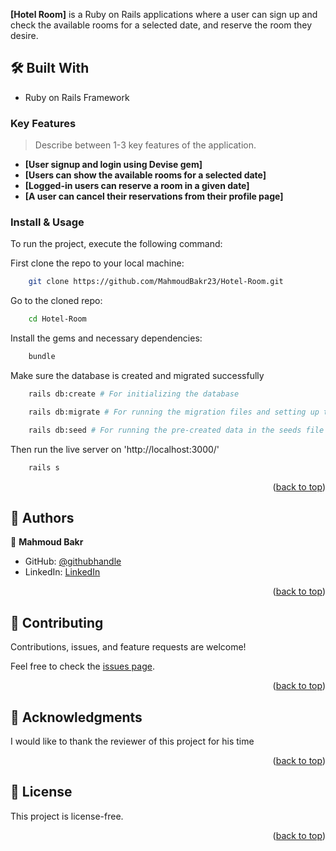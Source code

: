 <a name="readme-top"></a>

<!-- PROJECT DESCRIPTION -->

**[Hotel Room]** is a Ruby on Rails applications where a user can sign up and check the available rooms for a selected date, and reserve the room they desire.

## 🛠 Built With <a name="built-with"></a>

<ul>
    <li>Ruby on Rails Framework</li>
</ul>

<!-- Features -->

### Key Features <a name="key-features"></a>

> Describe between 1-3 key features of the application.

- **[User signup and login using Devise gem]**
- **[Users can show the available rooms for a selected date]**
- **[Logged-in users can reserve a room in a given date]**
- **[A user can cancel their reservations from their profile page]**

### Install & Usage

To run the project, execute the following command:

First clone the repo to your local machine:

```sh
    git clone https://github.com/MahmoudBakr23/Hotel-Room.git
```

Go to the cloned repo:

```sh
    cd Hotel-Room
```

Install the gems and necessary dependencies:

```sh
    bundle
```

Make sure the database is created and migrated successfully

```sh
    rails db:create # For initializing the database

    rails db:migrate # For running the migration files and setting up the schema

    rails db:seed # For running the pre-created data in the seeds file then store it in the database
```

Then run the live server on 'http://localhost:3000/'

```sh
    rails s
```

<p align="right">(<a href="#readme-top">back to top</a>)</p>

<!-- AUTHORS -->

## 👥 Authors <a name="authors"></a>

👤 **Mahmoud Bakr**

- GitHub: [@githubhandle](https://github.com/MahmoudBakr23)
- LinkedIn: [LinkedIn](https://www.linkedin.com/in/m-bakr/)

<p align="right">(<a href="#readme-top">back to top</a>)</p>

<!-- CONTRIBUTING -->

## 🤝 Contributing <a name="contributing"></a>

Contributions, issues, and feature requests are welcome!

Feel free to check the [issues page](https://github.com/MahmoudBakr23/Hotel-Room/issues).

<p align="right">(<a href="#readme-top">back to top</a>)</p>

<!-- ACKNOWLEDGEMENTS -->

## 🙏 Acknowledgments <a name="acknowledgements"></a>

I would like to thank the reviewer of this project for his time

<p align="right">(<a href="#readme-top">back to top</a>)</p>

<!-- LICENSE -->

## 📝 License <a name="license"></a>

This project is license-free.

<p align="right">(<a href="#readme-top">back to top</a>)</p>